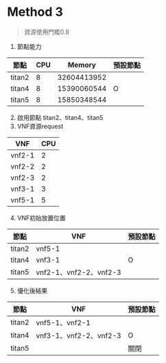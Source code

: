 # Method 3
> 資源使用門檻0.8
1. 節點能力

| 節點     |CPU | Memory      |預設節點|
|---------|----|-------------|-------|
| titan2  | 8  | 32604413952 |       |
| titan4  | 8  | 15390060544 | O     |
| titan5  | 8  | 15850348544 |       |
2. 啟用節點
titan2、titan4、titan5
3. VNF資源request

| VNF     |CPU |
|---------|----|
| vnf2-1  | 2  |
| vnf2-2  | 2  |
| vnf2-3  | 2  |
| vnf3-1  | 3  |
| vnf5-1  | 5  |
4. VNF初始放置位置

| 節點     |VNF                     |預設節點|
|---------|------------------------|-------|
| titan2  | vnf5-1                 |       |
| titan4  | vnf3-1                 | O     |
| titan5  | vnf2-1、vnf2-2、vnf2-3  |       |
5. 優化後結果

| 節點     |VNF                     |預設節點|
|---------|------------------------|-------|
| titan2  | vnf5-1、vnf2-1         |       |
| titan4  | vnf3-1、vnf2-2、vnf2-3  | O     |
| titan5  |                        |關閉    |